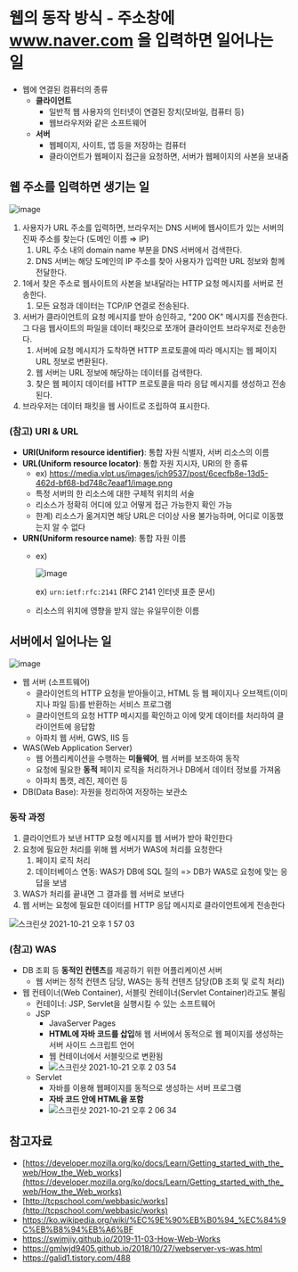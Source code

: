 # 웹의 동작 방식 - 주소창에 www.naver.com 을 입력하면 일어나는 일

- 웹에 연결된 컴퓨터의 종류
    - **클라이언트**
        - 일반적 웹 사용자의 인터넷이 연결된 장치(모바일, 컴퓨터 등)
        - 웹브라우저와 같은 소프트웨어
    - **서버**
        - 웹페이지, 사이트, 앱 등을 저장하는 컴퓨터
        - 클라이언트가 웹페이지 접근을 요청하면, 서버가 웹페이지의 사본을 보내줌

## 웹 주소를 입력하면 생기는 일

![image](https://user-images.githubusercontent.com/40057032/138212486-98e336b2-dea8-46c3-8c2a-185163788efd.png)

1. 사용자가 URL 주소를 입력하면, 브라우저는 DNS 서버에 웹사이트가 있는 서버의 진짜 주소를 찾는다 (도메인 이름 ⇒ IP)
    1. URL 주소 내의 domain name 부분을 DNS 서버에서 검색한다.
    2. DNS 서버는 해당 도메인의 IP 주소를 찾아 사용자가 입력한 URL 정보와 함께 전달한다.
2. 1에서 찾은 주소로 웹사이트의 사본을 보내달라는 HTTP 요청 메시지를 서버로 전송한다.
    1. 모든 요청과 데이터는 TCP/IP 연결로 전송된다.
3. 서버가 클라이언트의 요청 메시지를 받아 승인하고, "200 OK" 메시지를 전송한다. 그 다음 웹사이트의 파일을 데이터 패킷으로 쪼개어 클라이언트 브라우저로 전송한다.
    1. 서버에 요청 메시지가 도착하면 HTTP 프로토콜에 따라 메시지는 웹 페이지 URL 정보로 변환된다.
    2. 웹 서버는 URL 정보에 해당하는 데이터를 검색한다.
    3. 찾은 웹 페이지 데이터를 HTTP 프로토콜을 따라 응답 메시지를 생성하고 전송된다.
4. 브라우저는 데이터 패킷을 웹 사이트로 조립하여 표시한다.

### (참고) URI & URL

- **URI(Uniform resource identifier)**: 통합 자원 식별자, 서버 리소스의 이름
- **URL(Uniform resource locator)**: 통합 자원 지시자, URI의 한 종류
    - ex) https://media.vlpt.us/images/jch9537/post/6cecfb8e-13d5-462d-bf68-bd748c7eaaf1/image.png
    - 특정 서버의 한 리소스에 대한 구체적 위치의 서술
    - 리소스가 정확히 어디에 있고 어떻게 접근 가능한지 확인 가능
    - 한계) 리소스가 옮겨지면 해당 URL은 더이상 사용 불가능하며, 어디로 이동했는지 알 수 없다
- **URN(Uniform resource name)**: 통합 자원 이름
    - ex)
        
        ![image](https://user-images.githubusercontent.com/40057032/138212502-96dc5ad4-4da9-4150-b86d-c82ebbd6f3a9.png)
        
        ex) `urn:ietf:rfc:2141` (RFC 2141 인터넷 표준 문서)
        
    - 리소스의 위치에 영향을 받지 않는 유일무이한 이름

## 서버에서 일어나는 일

![image](https://user-images.githubusercontent.com/40057032/138212663-a9c1698a-ddf8-4734-a31c-4d60cb72a65c.png)

- 웹 서버 (소프트웨어)
    - 클라이언트의 HTTP 요청을 받아들이고, HTML 등 웹 페이지나 오브젝트(이미지나 파일 등)를 반환하는 서비스 프로그램
    - 클라이언트의 요청 HTTP 메시지를 확인하고 이에 맞게 데이터를 처리하여 클라이언트에 응답함
    - 아파치 웹 서버, GWS, IIS 등
- WAS(Web Application Server)
    - 웹 어플리케이션을 수행하는 **미들웨어**, 웹 서버를 보조하여 동작
    - 요청에 필요한 **동적** 페이지 로직을 처리하거나 DB에서 데이터 정보를 가져옴
    - 아파치 톰캣, 레진, 제이런 등
- DB(Data Base): 자원을 정리하여 저장하는 보관소

### 동작 과정

1. 클라이언트가 보낸 HTTP 요청 메시지를 웹 서버가 받아 확인한다
2. 요청에 필요한 처리를 위해 웹 서버가 WAS에 처리를 요청한다   
    1. 페이지 로직 처리   
    2. 데이터베이스 연동: WAS가 DB에 SQL 질의 => DB가 WAS로 요청에 맞는 응답을 보냄   
3. WAS가 처리를 끝내면 그 결과를 웹 서버로 보낸다
4. 웹 서버는 요청에 필요한 데이터를 HTTP 응답 메시지로 클라이언트에게 전송한다

![스크린샷 2021-10-21 오후 1 57 03](https://user-images.githubusercontent.com/40057032/138214052-21805427-0115-4552-aa22-8231f3569b4f.png)

### (참고) WAS 

- DB 조회 등 **동적인 컨텐츠**를 제공하기 위한 어플리케이션 서버
    - 웹 서버는 정적 컨텐츠 담당, WAS는 동적 컨텐츠 담당(DB 조회 및 로직 처리)
- 웹 컨테이너(Web Container), 서블릿 컨테이너(Servlet Container)라고도 불림
    - 컨테이너: JSP, Servlet을 실행시킬 수 있는 소프트웨어
    - JSP
        - JavaServer Pages
        - **HTML에 자바 코드를 삽입**해 웹 서버에서 동적으로 웹 페이지를 생성하는 서버 사이드 스크립트 언어
        - 웹 컨테이너에서 서블릿으로 변환됨
        - ![스크린샷 2021-10-21 오후 2 03 54](https://user-images.githubusercontent.com/40057032/138214651-f659c8a9-8e80-40c4-baf5-e79f38912e61.png)
    - Servlet
        - 자바를 이용해 웹페이지를 동적으로 생성하는 서버 프로그램
        - **자바 코드 안에 HTML을 포함**
        - ![스크린샷 2021-10-21 오후 2 06 34](https://user-images.githubusercontent.com/40057032/138214928-9258ebd6-2548-4b3b-8a91-57f5f8a14a5e.png)


## 참고자료

- [https://developer.mozilla.org/ko/docs/Learn/Getting_started_with_the_web/How_the_Web_works](https://developer.mozilla.org/ko/docs/Learn/Getting_started_with_the_web/How_the_Web_works)
- [http://tcpschool.com/webbasic/works](http://tcpschool.com/webbasic/works)
- https://ko.wikipedia.org/wiki/%EC%9E%90%EB%B0%94_%EC%84%9C%EB%B8%94%EB%A6%BF
- https://swimjiy.github.io/2019-11-03-How-Web-Works
- https://gmlwjd9405.github.io/2018/10/27/webserver-vs-was.html
- https://galid1.tistory.com/488
